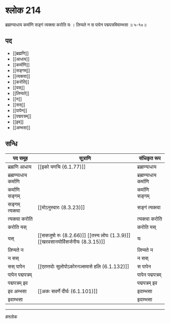 # श्लोक 214

ब्रह्मण्याधाय कर्माणि सङ्गं त्यक्त्वा करोति यः ।
लिप्यते न स पापेन पद्मपत्रमिवाम्भसा ॥ ५-१०॥


## पद 

- [[ब्रह्मणि]]
- [[आधाय]]
- [[कर्माणि]]
- [[सङ्गम्]]
- [[त्यक्त्वा]]
- [[करोति]]
- [[यस्]]
- [[लिप्यते]]
- [[न]]
- [[सस्]]
- [[पापेन]]
- [[पद्मपत्रम्]]
- [[इव]]
- [[अम्भसा]]

## सन्धि

| पद समूह | सूत्राणि | संधिकृत रूप |
| ----- | ----- | ----- |
| ब्रह्मणि आधाय |  [[इको यणचि (6.1.77)]] | ब्रह्मण्याधाय |
| ब्रह्मण्याधाय कर्माणि |  | ब्रह्मण्याधाय कर्माणि |
| कर्माणि सङ्गम् |  | कर्माणि सङ्गम् |
| सङ्गम् त्यक्त्वा |  [[मोऽनुस्वारः (8.3.23)]] | सङ्गं त्यक्त्वा |
| त्यक्त्वा करोति |  | त्यक्त्वा करोति |
| करोति यस् |  | करोति यस् |
| यस् |  [[ससजुषो रुः (8.2.66)]] [[तस्य लोपः (1.3.9)]] [[खरवसानयोर्विसर्जनीयः (8.3.15)]] | यः |
| लिप्यते न |  | लिप्यते न |
| न सस् |  | न सस् |
| सस् पापेन |  [[एतत्तदोः सुलोपोऽकोरनञ्समासे हलि (6.1.132)]] | स पापेन |
| पापेन पद्मपत्रम् |  | पापेन पद्मपत्रम् |
| पद्मपत्रम् इव |  | पद्मपत्रम् इव |
| इव अम्भसा |  [[अकः सवर्णे दीर्घः (6.1.101)]] | इवाम्भसा |
| इवाम्भसा |  | इवाम्भसा |


---

#श्लोक